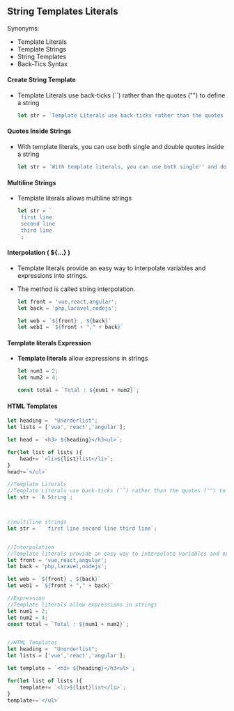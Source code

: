 ## String Templates Literals



Synonyms:

- Template Literals
- Template Strings
- String Templates
- Back-Tics Syntax



####  Create String Template 

- Template Literals use back-ticks (``) rather than the quotes ("") to define a string

  ```js
  let str = `Template Literals use back-ticks rather than the quotes to define a string`;	
  ```

  

  

#### Quotes Inside Strings

- With template literals, you can use both single and double quotes inside a string

  ```js
  let str = `With template literals, you can use both single'' and double quotes"" inside a string`;	
  ```

  



#### Multiline Strings

- Template literals allows multiline strings

  ```js
  let str = ` 
   first line
   second line
   third line
  `;
  ```






#### Interpolation ( ${...} )

- Template literals provide an easy way to interpolate variables and expressions into strings.

- The method is called string interpolation.

  ```js
  let front = 'vue,react,angular';
  let back = 'php,laravel,nodejs';
  
  let web = `${front} , ${back}`
  let web1 = `${front + "," + back}`
  ```





#### Template literals Expression

- **Template literals** allow expressions in strings

  ```js
  let num1 = 2;
  let num2 = 4;
  
  const total = `Total : ${num1 + num2}`;
  ```

  



#### HTML Templates

```js
let heading =  "Unorderlist";
let lists = ['vue','react','angular'];

let head = `<h3> ${heading}</h3<ul>`;

for(let list of lists ){
    head+= `<li>${list}list</li>`;
}
head+=`</ul>`

```







```js
//Template Literals 
//Template Literals use back-ticks (``) rather than the quotes ("") to define a string
let str = `A String`;



//multiline strings
let str = `  first line second line third line`;


//Interpolation 
//Template literals provide an easy way to interpolate variables and expressions into strings.
let front = 'vue,react,angular';
let back = 'php,laravel,nodejs';

let web = `${front} , ${back}`
let web1 = `${front + "," + back}`

//Expression
//Template literals allow expressions in strings
let num1 = 2;
let num2 = 4;
const total = `Total : ${num1 + num2}`;


//HTML Templates
let heading =  "Unorderlist";
let lists = ['vue','react','angular'];

let template = `<h3> ${heading}</h3<ul>`;

for(let list of lists ){
    template+= `<li>${list}list</li>`;
}
template+=`</ul>`
```



